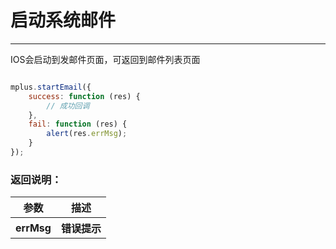 # 启动系统邮件

---

IOS会启动到发邮件页面，可返回到邮件列表页面

```JavaScript

mplus.startEmail({
    success: function (res) {
    	// 成功回调
    },
    fail: function (res) {
        alert(res.errMsg);
    }
});

```
### 返回说明：

<table>
  <tr>
    <th>参数</th>
    <th>描述</th>
  </tr>
  <tr>
    <th>errMsg</th>
    <th>错误提示</th>
  </tr>
</table>
